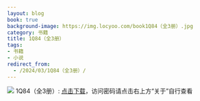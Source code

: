 ```yaml
---
layout: blog
book: true
background-image: https://img.locyoo.com/book1Q84（全3册）.jpg
category: 书籍
title: 1Q84（全3册）
tags:
- 书籍
- 小说
redirect_from:
  - /2024/03/1Q84（全3册）/
---
```

![](https://img.locyoo.com/book1Q84（全3册）.jpg)
1Q84（全3册）: <a name = "ref1" href="https://url18.ctfile.com/f/50983618-1049918902-691c7d?p=3619">点击下载</a>，访问密码请点击右上方“关于”自行查看